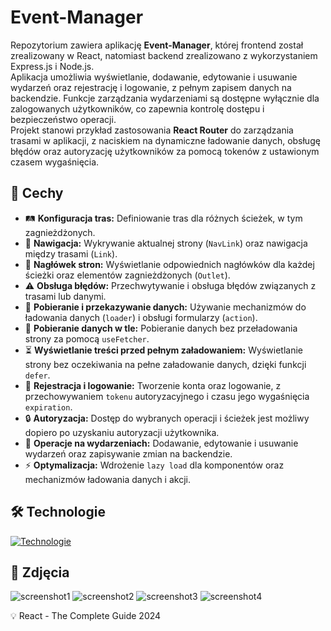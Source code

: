 # Event-Manager
Repozytorium zawiera aplikację **Event-Manager**, której frontend został zrealizowany w React, natomiast backend zrealizowano z wykorzystaniem Express.js i Node.js.\
Aplikacja umożliwia wyświetlanie, dodawanie, edytowanie i usuwanie wydarzeń oraz rejestrację i logowanie, z pełnym zapisem danych na backendzie. Funkcje zarządzania wydarzeniami są dostępne wyłącznie dla zalogowanych użytkowników, co zapewnia kontrolę dostępu i bezpieczeństwo operacji.\
Projekt stanowi przykład zastosowania **React Router** do zarządzania trasami w aplikacji, z naciskiem na dynamiczne ładowanie danych, obsługę błędów oraz autoryzację użytkowników za pomocą tokenów z ustawionym czasem wygaśnięcia.

## 🚀 Cechy
 - 🛤️ **Konfiguracja tras:** Definiowanie tras dla różnych ścieżek, w tym zagnieżdżonych.
 - 🔗 **Nawigacja:** Wykrywanie aktualnej strony (`NavLink`) oraz nawigacja między trasami (`Link`).
 - 🧭 **Nagłówek stron:** Wyświetlanie odpowiednich nagłówków dla każdej ścieżki oraz elementów zagnieżdżonych (`Outlet`).
 - ⚠️ **Obsługa błędów:** Przechwytywanie i obsługa błędów związanych z trasami lub danymi.
 - 🔄 **Pobieranie i przekazywanie danych:** Używanie mechanizmów do ładowania danych (`loader`) i obsługi formularzy (`action`).
 - 🚀 **Pobieranie danych w tle:** Pobieranie danych bez przeładowania strony za pomocą `useFetcher`.
 - ⏳ **Wyświetlanie treści przed pełnym załadowaniem:** Wyświetlanie strony bez oczekiwania na pełne załadowanie danych, dzięki funkcji `defer`.
 - 🔑 **Rejestracja i logowanie:** Tworzenie konta oraz logowanie, z przechowywaniem `tokenu` autoryzacyjnego i czasu jego wygaśnięcia `expiration`.
 - 🔒 **Autoryzacja:** Dostęp do wybranych operacji i ścieżek jest możliwy dopiero po uzyskaniu autoryzacji użytkownika.
 - 📝 **Operacje na wydarzeniach:** Dodawanie, edytowanie i usuwanie wydarzeń oraz zapisywanie zmian na backendzie.
 - ⚡ **Optymalizacja:** Wdrożenie `lazy load` dla komponentów oraz mechanizmów ładowania danych i akcji.

## 🛠️ Technologie
[![Technologie](https://skillicons.dev/icons?i=react,vite,css,express,nodejs)](https://skillicons.dev)

## 📸 Zdjęcia
![screenshot1](https://github.com/user-attachments/assets/bedc19d4-50da-463c-82ba-fd1624991e9b)
![screenshot2](https://github.com/user-attachments/assets/98c2105d-6a86-4639-9197-15429f4b21e9)
![screenshot3](https://github.com/user-attachments/assets/83a01cdd-518c-4447-9a9a-12603c0d2fa8)
![screenshot4](https://github.com/user-attachments/assets/0d6986d3-b3f4-4cbf-a8e9-3bac88e1d89e)

💡 React - The Complete Guide 2024
